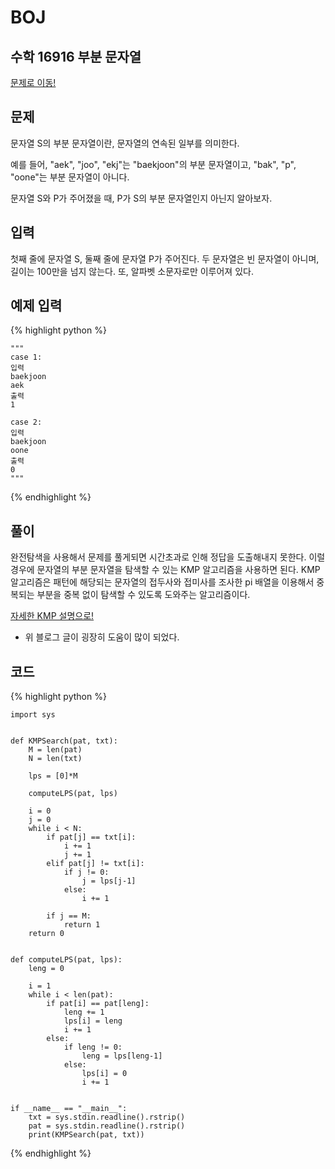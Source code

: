 # BOJ

## 수학 16916 부분 문자열
[문제로 이동!](https://www.acmicpc.net/problem/16916)

## 문제

문자열 S의 부분 문자열이란, 문자열의 연속된 일부를 의미한다.

예를 들어, "aek", "joo", "ekj"는 "baekjoon"의 부분 문자열이고, "bak", "p", "oone"는 부분 문자열이 아니다.

문자열 S와 P가 주어졌을 때, P가 S의 부분 문자열인지 아닌지 알아보자.

## 입력

첫째 줄에 문자열 S, 둘째 줄에 문자열 P가 주어진다. 두 문자열은 빈 문자열이 아니며, 길이는 100만을 넘지 않는다. 또, 알파벳 소문자로만 이루어져 있다.

## 예제 입력

{% highlight python %}

    """
    case 1:
    입력    
    baekjoon
    aek
    출력
    1

    case 2:
    입력
    baekjoon
    oone
    출력
    0
    """
{% endhighlight %}

## 풀이

완전탐색을 사용해서 문제를 풀게되면 시간초과로 인해 정답을 도출해내지 못한다. 이럴 경우에 문자열의 부분 문자열을 탐색할 수 있는 KMP 알고리즘을 사용하면 된다. KMP 알고리즘은 패턴에 해당되는 문자열의 접두사와 접미사를 조사한 pi 배열을 이용해서
중복되는 부분을 중복 없이 탐색할 수 있도록 도와주는 알고리즘이다.

[자세한 KMP 설명으로!](https://devbull.xyz/python-kmp-algorijeumeuro-munjayeol-cajgi/)
- 위 블로그 글이 굉장히 도움이 많이 되었다.

## 코드

{% highlight python %}
    
    import sys
    
    
    def KMPSearch(pat, txt):
        M = len(pat)
        N = len(txt)
    
        lps = [0]*M
    
        computeLPS(pat, lps)
    
        i = 0
        j = 0
        while i < N:
            if pat[j] == txt[i]:
                i += 1
                j += 1
            elif pat[j] != txt[i]:
                if j != 0:
                    j = lps[j-1]
                else:
                    i += 1
    
            if j == M:
                return 1
        return 0
    
    
    def computeLPS(pat, lps):
        leng = 0
    
        i = 1
        while i < len(pat):
            if pat[i] == pat[leng]:
                leng += 1
                lps[i] = leng
                i += 1
            else:
                if leng != 0:
                    leng = lps[leng-1]
                else:
                    lps[i] = 0
                    i += 1
    
    
    if __name__ == "__main__":
        txt = sys.stdin.readline().rstrip()
        pat = sys.stdin.readline().rstrip()
        print(KMPSearch(pat, txt))
{% endhighlight %}